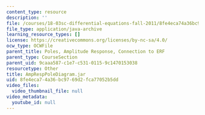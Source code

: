 ```yaml
---
content_type: resource
description: ''
file: /courses/18-03sc-differential-equations-fall-2011/8fe4eca74a36bc9769d2fca77052b5dd_AmpRespPoleDiagram.jar
file_type: application/java-archive
learning_resource_types: []
license: https://creativecommons.org/licenses/by-nc-sa/4.0/
ocw_type: OCWFile
parent_title: Poles, Amplitude Response, Connection to ERF
parent_type: CourseSection
parent_uid: 9caaa587-c1e7-c531-0115-9c1470153038
resourcetype: Other
title: AmpRespPoleDiagram.jar
uid: 8fe4eca7-4a36-bc97-69d2-fca77052b5dd
video_files:
  video_thumbnail_file: null
video_metadata:
  youtube_id: null
---
```

